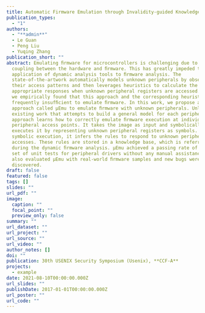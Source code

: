 ```yaml
---
title: Automatic Firmware Emulation through Invalidity-guided Knowledge Inference
publication_types:
  - "1"
authors:
  - "**admin**"
  - Le Guan
  - Peng Liu
  - Yuqing Zhang
publication_short: ""
abstract: Emulating ﬁrmware for microcontrollers is challenging due to the tight
  coupling between the hardware and ﬁrmware. This has greatly impeded the
  application of dynamic analysis tools to ﬁrmware analysis. The
  state-of-the-artwork automatically models unknown peripherals by observing
  their access patterns and then leverages heuristics to calculate the
  appropriate responses when unknown peripheral registers are accessed. However,
  we empirically found that this approach and the corresponding heuristics are
  frequently insufﬁcient to emulate ﬁrmware. In this work, we propose a new
  approach called µEmu to emulate ﬁrmware with unknown peripherals. Unlike
  existing work that attempts to build a general model for each peripheral, our
  approach learns how to correctly emulate ﬁrmware execution at individual
  peripheral access points. It takes the image as input and symbolically
  executes it by representing unknown peripheral registers as symbols. During
  symbolic execution, it infers the rules to respond to unknown peripheral
  accesses. These rules are stored in a knowledge base, which is referred to
  during the dynamic ﬁrmware analysis. µEmu achieved a passing rate of 95% in a
  set of unit tests for peripheral drivers without any manual assistance. We
  also evaluated µEmu with real-world ﬁrmware samples and new bugs were
  discovered.
draft: false
featured: false
tags: []
slides: ""
url_pdf: ""
image:
  caption: ""
  focal_point: ""
  preview_only: false
summary: ""
url_dataset: ""
url_project: ""
url_source: ""
url_video: ""
author_notes: []
doi: ""
publication: 30th USENIX Security Symposium (Usenix), **CCF-A**
projects:
  - example
date: 2021-08-10T00:00:00.000Z
url_slides: ""
publishDate: 2017-01-01T00:00:00.000Z
url_poster: ""
url_code: ""
---
```







